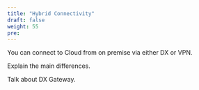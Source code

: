 ```yaml
---
title: "Hybrid Connectivity"
draft: false
weight: 55
pre: 
---
```




You can connect to Cloud from on premise via either DX or VPN.

Explain the main differences.

Talk about DX Gateway.











